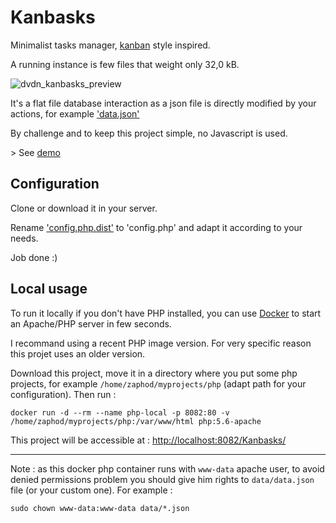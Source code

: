 # Kanbasks

Minimalist tasks manager, [kanban](https://en.wikipedia.org/wiki/Kanban) style inspired.

A running instance is few files that weight only 32,0 kB.

![dvdn_kanbasks_preview](https://github.com/dvdn/Kanbasks/assets/7195916/3a51960e-20ee-42c7-a002-13d5a84c7233)

It's a flat file database interaction as a json file is directly modified by your actions, for example ['data.json'](https://github.com/dvdn/kanbasks/blob/master/data/data.json)

By challenge and to keep this project simple, no Javascript is used.

\> See [demo](http://dvdn.online.fr/kanbasks/)

## Configuration

Clone or download it in your server.

Rename ['config.php.dist'](https://github.com/dvdn/kanbasks/blob/master/inc/config.php.dist) to 'config.php' and adapt it according to your needs.

Job done :)

## Local usage

To run it locally if you don't have PHP installed, you can use [Docker](https://docs.docker.com/) to start an Apache/PHP server in few seconds.

I recommand using a recent PHP image version. For very specific reason this projet uses an older version.

Download this project, move it in a directory where you put some php projects, for example `/home/zaphod/myprojects/php` (adapt path for your configuration). Then run :

    docker run -d --rm --name php-local -p 8082:80 -v /home/zaphod/myprojects/php:/var/www/html php:5.6-apache

This project will be accessible at : [http://localhost:8082/Kanbasks/](http://localhost:8082/Kanbasks/)

---

Note : as this docker php container runs with `www-data` apache user, to avoid denied permissions problem you should give him rights to `data/data.json` file (or your custom one). For example :

    sudo chown www-data:www-data data/*.json
